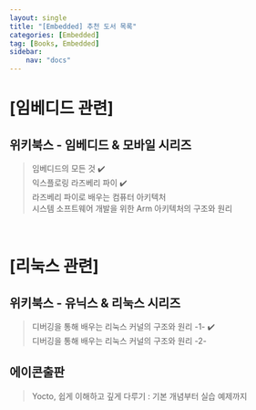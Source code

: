 ```yaml
---
layout: single
title: "[Embedded] 추천 도서 목록"
categories: [Embedded]
tag: [Books, Embedded]
sidebar:
    nav: "docs"
---
```


# **[임베디드 관련]**
## 위키북스 - 임베디드 & 모바일 시리즈
> 임베디드의 모든 것 ✔️ <br/>
> 익스플로링 라즈베리 파이 ✔️ <br/>
> 라즈베리 파이로 배우는 컴퓨터 아키텍처 <br/>
> 시스템 소프트웨어 개발을 위한 Arm 아키텍처의 구조와 원리 <br/>

<br/>

# **[리눅스 관련]**
## 위키북스 - 유닉스 & 리눅스 시리즈  
> 디버깅을 통해 배우는 리눅스 커널의 구조와 원리 -1- ✔️ <br/>
> 디버깅을 통해 배우는 리눅스 커널의 구조와 원리 -2- <br/>

## 에이콘출판
> Yocto, 쉽게 이해하고 깊게 다루기 : 기본 개념부터 실습 예제까지 <br/>